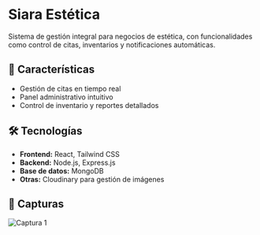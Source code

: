 # Siara Estética

Sistema de gestión integral para negocios de estética, con funcionalidades como control de citas, inventarios y notificaciones automáticas.

## 🚀 Características
- Gestión de citas en tiempo real
- Panel administrativo intuitivo
- Control de inventario y reportes detallados

## 🛠️ Tecnologías
- **Frontend:** React, Tailwind CSS
- **Backend:** Node.js, Express.js
- **Base de datos:** MongoDB
- **Otras:** Cloudinary para gestión de imágenes

## 🌟 Capturas
![Captura 1](https://siara-galeria.vercel.app/)
